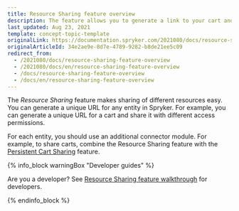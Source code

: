 ```yaml
---
title: Resource Sharing feature overview
description: The feature allows you to generate a link to your cart and share it within your business unit with various access permissions
last_updated: Aug 23, 2021
template: concept-topic-template
originalLink: https://documentation.spryker.com/2021080/docs/resource-sharing-feature-overview
originalArticleId: 34e2ae9e-8d7e-4789-9282-b8de21ee5c09
redirect_from:
  - /2021080/docs/resource-sharing-feature-overview
  - /2021080/docs/en/resource-sharing-feature-overview
  - /docs/resource-sharing-feature-overview
  - /docs/en/resource-sharing-feature-overview
---
```


The _Resource Sharing_ feature makes sharing of different resources easy. You can generate a unique URL for any entity in Spryker. For example, you can generate a unique URL for a cart and share it with different access permissions.

For each entity, you should use an additional connector module. For example, to share carts, combine the Resource Sharing feature with the [Persistent Cart Sharing](/docs/scos/user/features/{{page.version}}/persistent-cart-sharing-feature-overview.html) feature.

{% info_block warningBox "Developer guides" %}

Are you a developer? See [Resource Sharing feature walkthrough](/docs/scos/dev/feature-walkthroughs/{{page.version}}/resource-sharing-feature-walkthrough.html) for developers.

{% endinfo_block %}
